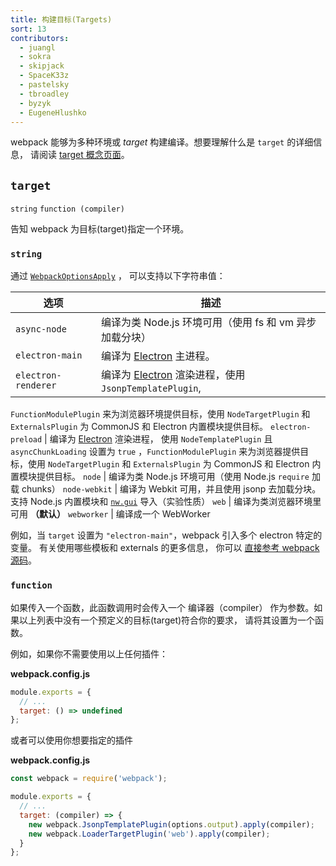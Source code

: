 ```yaml
---
title: 构建目标(Targets)
sort: 13
contributors:
  - juangl
  - sokra
  - skipjack
  - SpaceK33z
  - pastelsky
  - tbroadley
  - byzyk
  - EugeneHlushko
---
```


webpack 能够为多种环境或 _target_ 构建编译。想要理解什么是 `target` 的详细信息，
请阅读 [target 概念页面](/concepts/targets/)。

## `target`

`string` `function (compiler)`

告知 webpack 为目标(target)指定一个环境。


### `string`

通过 [`WebpackOptionsApply`](https://github.com/webpack/webpack/blob/master/lib/WebpackOptionsApply.js) ，
可以支持以下字符串值：

选项                | 描述
--------------------- | -----------------------
`async-node`          | 编译为类 Node.js 环境可用（使用 fs 和 vm 异步加载分块）
`electron-main`       |  编译为 [Electron](https://electronjs.org/) 主进程。
`electron-renderer`   | 编译为 [Electron](https://electronjs.org/) 渲染进程，使用 `JsonpTemplatePlugin`, 
`FunctionModulePlugin` 来为浏览器环境提供目标，使用 `NodeTargetPlugin` 和 `ExternalsPlugin`
为 CommonJS 和 Electron 内置模块提供目标。
`electron-preload`    | 编译为 [Electron](https://electronjs.org/) 渲染进程，
使用 `NodeTemplatePlugin` 且 `asyncChunkLoading` 设置为 `true` ，`FunctionModulePlugin` 来为浏览器提供目标，使用 `NodeTargetPlugin` 和 `ExternalsPlugin` 为 CommonJS 和 Electron 内置模块提供目标。
`node`                | 编译为类 Node.js 环境可用（使用 Node.js `require` 加载 chunks）
`node-webkit`         | 编译为 Webkit 可用，并且使用 jsonp 去加载分块。支持 Node.js 内置模块和 [`nw.gui`](http://docs.nwjs.io/en/latest/) 
导入（实验性质）
`web`                 | 编译为类浏览器环境里可用 __（默认）__
`webworker`           | 编译成一个 WebWorker

例如，当 `target` 设置为 `"electron-main"`，webpack 引入多个 electron 特定的变量。
有关使用哪些模板和 externals 的更多信息，
你可以 [直接参考 webpack 源码](https://github.com/webpack/webpack/blob/master/lib/WebpackOptionsApply.js#L148-L183)。


### `function`

如果传入一个函数，此函数调用时会传入一个 编译器（compiler） 作为参数。如果以上列表中没有一个预定义的目标(target)符合你的要求，
请将其设置为一个函数。

例如，如果你不需要使用以上任何插件：

__webpack.config.js__

```js
module.exports = {
  // ...
  target: () => undefined
};
```

或者可以使用你想要指定的插件

__webpack.config.js__

```js
const webpack = require('webpack');

module.exports = {
  // ...
  target: (compiler) => {
    new webpack.JsonpTemplatePlugin(options.output).apply(compiler);
    new webpack.LoaderTargetPlugin('web').apply(compiler);
  }
};
```
